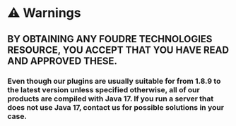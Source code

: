 # ⚠ Warnings

## BY OBTAINING ANY FOUDRE TECHNOLOGIES RESOURCE, YOU ACCEPT THAT YOU HAVE READ AND APPROVED THESE.

### Even though our plugins are usually suitable for from 1.8.9 to the latest version unless specified otherwise, all of our products are compiled with Java 17. If you run a server that does not use Java 17, contact us for possible solutions in your case.
